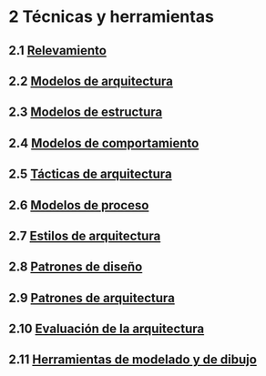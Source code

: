 # 2 Técnicas y herramientas

## 2.1 [Relevamiento](./2_1_.Relevamiento.md)

## 2.2 [Modelos de arquitectura](./2_2_.Arquitectura.md)

## 2.3 [Modelos de estructura](./2_3_.Modelos_de_estructura.md)

## 2.4 [Modelos de comportamiento](./2_4_.Modelos_de_comportamiento.md)

## 2.5 [Tácticas de arquitectura](./2_5_.Tacticas_arquitectura.md)

## 2.6 [Modelos de proceso](./2_6_.Modelos_de_proceso.md)

## 2.7 [Estilos de arquitectura](./2_7_.Estilos_arquitectura.md)

## 2.8 [Patrones de diseño](./2_8_.Patrones_de_diseno.md)

## 2.9 [Patrones de arquitectura](./2_9_.Patrones_de_arquitectura.md)

## 2.10 [Evaluación de la arquitectura](./2_10_.Evaluacion_arquitectura.md)

## 2.11 [Herramientas de modelado y de dibujo](./2_11_Herramientas_modelado_y_dibujo.md)
